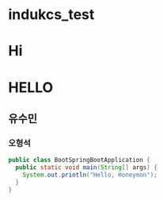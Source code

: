 # indukcs_test
# Hi
# HELLO
## 유수민
### 오형석

```java
public class BootSpringBootApplication {
  public static void main(String[] args) {
    System.out.println("Hello, Honeymon");
  }
}
```
